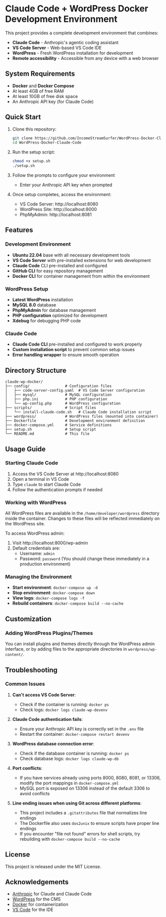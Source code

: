 # Claude Code + WordPress Docker Development Environment

This project provides a complete development environment that combines:
- **Claude Code** - Anthropic's agentic coding assistant
- **VS Code Server** - Web-based VS Code IDE
- **WordPress** - Fresh WordPress installation for development
- **Remote accessibility** - Accessible from any device with a web browser

## System Requirements

- **Docker** and **Docker Compose**
- At least 4GB of free RAM
- At least 10GB of free disk space
- An Anthropic API key (for Claude Code)

## Quick Start

1. Clone this repository:
   ```bash
   git clone https://github.com/IncomeStreamSurfer/WordPress-Docker-Claude-Code.git
   cd WordPress-Docker-Claude-Code
   ```

2. Run the setup script:
   ```bash
   chmod +x setup.sh
   ./setup.sh
   ```

3. Follow the prompts to configure your environment
   - Enter your Anthropic API key when prompted

4. Once setup completes, access the environment:
   - VS Code Server: http://localhost:8080
   - WordPress Site: http://localhost:8000
   - PhpMyAdmin: http://localhost:8081

## Features

### Development Environment

- **Ubuntu 22.04** base with all necessary development tools
- **VS Code Server** with pre-installed extensions for web development
- **Claude Code** CLI pre-installed and configured
- **GitHub CLI** for easy repository management
- **Docker CLI** for container management from within the environment

### WordPress Setup

- **Latest WordPress** installation
- **MySQL 8.0** database
- **PhpMyAdmin** for database management
- **PHP configuration** optimized for development
- **Xdebug** for debugging PHP code

### Claude Code

- **Claude Code CLI** pre-installed and configured to work properly
- **Custom installation script** to prevent common setup issues
- **Error handling wrapper** to ensure smooth operation

## Directory Structure

```
claude-wp-docker/
├── config/                # Configuration files
│   ├── code-server-config.yaml  # VS Code Server configuration
│   ├── mysql/             # MySQL configuration
│   ├── php.ini            # PHP configuration
│   └── wp-config.php      # WordPress configuration
├── scripts/               # Script files
│   └── install-claude-code.sh   # Claude Code installation script
├── wordpress/             # WordPress files (mounted into container)
├── Dockerfile             # Development environment definition
├── docker-compose.yml     # Service definitions
├── setup.sh               # Setup script
└── README.md              # This file
```

## Usage Guide

### Starting Claude Code

1. Access the VS Code Server at http://localhost:8080
2. Open a terminal in VS Code
3. Type `claude` to start Claude Code
4. Follow the authentication prompts if needed

### Working with WordPress

All WordPress files are available in the `/home/developer/wordpress` directory inside the container. Changes to these files will be reflected immediately on the WordPress site.

To access WordPress admin:
1. Visit http://localhost:8000/wp-admin
2. Default credentials are:
   - Username: `admin`
   - Password: `password`
   (You should change these immediately in a production environment)


### Managing the Environment

- **Start environment**: `docker-compose up -d`
- **Stop environment**: `docker-compose down`
- **View logs**: `docker-compose logs -f`
- **Rebuild containers**: `docker-compose build --no-cache`

## Customization

### Adding WordPress Plugins/Themes

You can install plugins and themes directly through the WordPress admin interface, or by adding files to the appropriate directories in `wordpress/wp-content/`.

## Troubleshooting

### Common Issues

1. **Can't access VS Code Server**:
   - Check if the container is running: `docker ps`
   - Check logs: `docker logs claude-wp-devenv`

2. **Claude Code authentication fails**:
   - Ensure your Anthropic API key is correctly set in the `.env` file
   - Restart the container: `docker-compose restart devenv`

3. **WordPress database connection error**:
   - Check if the database container is running: `docker ps`
   - Check database logs: `docker logs claude-wp-db`

4. **Port conflicts**:
   - If you have services already using ports 8000, 8080, 8081, or 13306, modify the port mappings in `docker-compose.yml`
   - MySQL port is exposed on 13306 instead of the default 3306 to avoid conflicts

5. **Line ending issues when using Git across different platforms**:
   - This project includes a `.gitattributes` file that normalizes line endings
   - The Dockerfile also uses `dos2unix` to ensure scripts have proper line endings
   - If you encounter "file not found" errors for shell scripts, try rebuilding with `docker-compose build --no-cache`

## License

This project is released under the MIT License.

## Acknowledgements

- [Anthropic](https://www.anthropic.com/) for Claude and Claude Code
- [WordPress](https://wordpress.org/) for the CMS
- [Docker](https://www.docker.com/) for containerization
- [VS Code](https://code.visualstudio.com/) for the IDE
